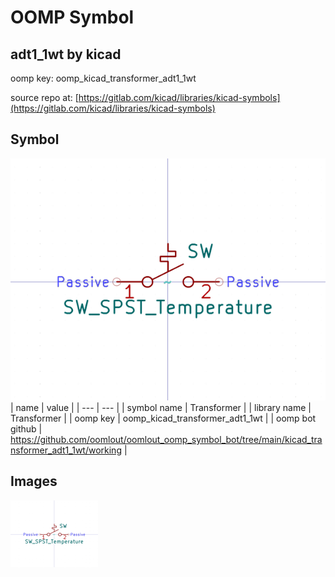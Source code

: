 # OOMP Symbol  
## adt1_1wt  by kicad  
  
oomp key: oomp_kicad_transformer_adt1_1wt  
  
source repo at: [https://gitlab.com/kicad/libraries/kicad-symbols](https://gitlab.com/kicad/libraries/kicad-symbols)  
## Symbol  
  
[![working.png](working_600.png)](working.png)  
| name | value | 
| --- | --- | 
| symbol name | Transformer | 
| library name | Transformer | 
| oomp key | oomp_kicad_transformer_adt1_1wt | 
| oomp bot github | https://github.com/oomlout/oomlout_oomp_symbol_bot/tree/main/kicad_transformer_adt1_1wt/working | 
## Images  
  
[![working.png](working_140.png)](working.png)  

